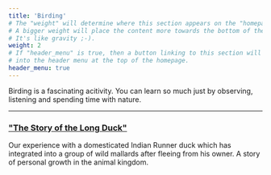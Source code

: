 ```yaml
---
title: 'Birding'
# The "weight" will determine where this section appears on the "homepage".
# A bigger weight will place the content more towards the bottom of the page.
# It's like gravity ;-).
weight: 2
# If "header_menu" is true, then a button linking to this section will be placed
# into the header menu at the top of the homepage.
header_menu: true
---
```


Birding is a fascinating acitivity. You can learn so much just by observing, listening and spending time with nature. 

---


### ["The Story of the Long Duck"](longduck)

Our experience with a domesticated Indian Runner duck which has integrated into a group of wild mallards after fleeing from his owner. A story of personal growth in the animal kingdom.
